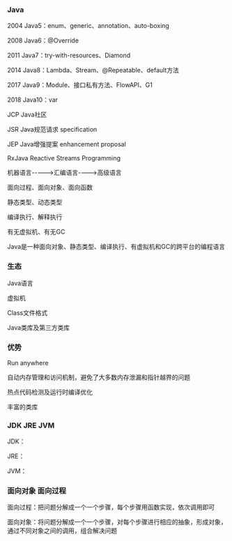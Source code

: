 ### Java

2004  Java5：enum、generic、annotation、auto-boxing

2008  Java6：@Override

2011  Java7：try-with-resources、Diamond

2014  Java8：Lambda、Stream、@Repeatable、default方法

2017  Java9：Module、接口私有方法、FlowAPI、G1

2018  Java10：var

JCP   Java社区

JSR   Java规范请求  specification 

JEP   Java增强提案  enhancement proposal

RxJava   Reactive Streams Programming

机器语言----->汇编语言---->高级语言

面向过程、面向对象、面向函数

静态类型、动态类型

编译执行、解释执行

有无虚拟机、有无GC

Java是一种面向对象、静态类型、编译执行、有虚拟机和GC的跨平台的编程语言

### 生态

Java语言

虚拟机

Class文件格式

Java类库及第三方类库

### 优势

Run anywhere

自动内存管理和访问机制，避免了大多数内存泄漏和指针越界的问题

热点代码检测及运行时编译优化

丰富的类库

### JDK  JRE  JVM

JDK：

JRE：

JVM：

### 面向对象 面向过程

面向过程：把问题分解成一个一个步骤，每个步骤用函数实现，依次调用即可

面向对象：将问题分解成一个一个步骤，对每个步骤进行相应的抽象，形成对象，通过不同对象之间的调用，组合解决问题
